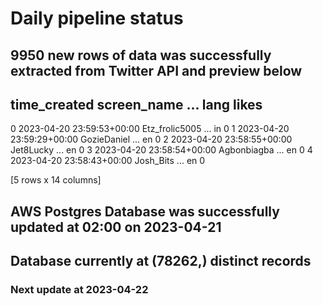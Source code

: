 # Daily pipeline status
## 9950 new rows of data was successfully extracted from Twitter API and preview below
##                time_created     screen_name  ... lang likes
0 2023-04-20 23:59:53+00:00  Etz_frolic5005  ...   in     0
1 2023-04-20 23:59:29+00:00     GozieDaniel  ...   en     0
2 2023-04-20 23:58:55+00:00       Jet8Lucky  ...   en     0
3 2023-04-20 23:58:54+00:00     Agbonbiagba  ...   en     0
4 2023-04-20 23:58:43+00:00       Josh_Bits  ...   en     0

[5 rows x 14 columns]
## AWS Postgres Database was successfully updated at  02:00 on 2023-04-21
## Database currently at (78262,) distinct records
### Next update at 2023-04-22
